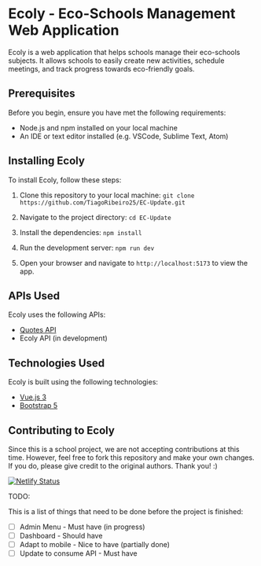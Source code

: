 # Ecoly - Eco-Schools Management Web Application

Ecoly is a web application that helps schools manage their eco-schools subjects. It allows schools to easily create new activities, schedule meetings, and track progress towards eco-friendly goals.

## Prerequisites

Before you begin, ensure you have met the following requirements:

- Node.js and npm installed on your local machine
- An IDE or text editor installed (e.g. VSCode, Sublime Text, Atom)

## Installing Ecoly

To install Ecoly, follow these steps:

1. Clone this repository to your local machine:
   `git clone https://github.com/TiagoRibeiro25/EC-Update.git`

2. Navigate to the project directory:
   `cd EC-Update`

3. Install the dependencies:
   `npm install`

4. Run the development server:
   `npm run dev`

5. Open your browser and navigate to `http://localhost:5173` to view the app.

## APIs Used

Ecoly uses the following APIs:

- [Quotes API](https://github.com/TiagoRibeiro25/Get-Quotes-API)
- Ecoly API (in development)

## Technologies Used

Ecoly is built using the following technologies:

- [Vue.js 3](https://v3.vuejs.org/)
- [Bootstrap 5](https://getbootstrap.com/)

## Contributing to Ecoly

Since this is a school project, we are not accepting contributions at this time. However, feel free to fork this repository and make your own changes. If you do, please give credit to the original authors. Thank you! :)

[![Netlify Status](https://api.netlify.com/api/v1/badges/66e0d8be-e780-43ff-bbe2-1b52fbf06689/deploy-status)](https://app.netlify.com/sites/ecoly-2023/deploys)

TODO:

This is a list of things that need to be done before the project is finished:

- [ ] Admin Menu - Must have (in progress)
- [ ] Dashboard - Should have
- [ ] Adapt to mobile - Nice to have (partially done)
- [ ] Update to consume API - Must have
